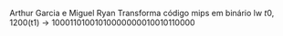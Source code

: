 Arthur Garcia e Miguel Ryan
Transforma código mips em binário
lw $t0, 1200($t1) -> 10001101001010000000010010110000
